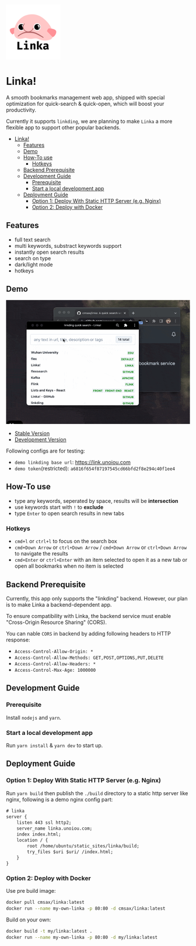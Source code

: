 <img src="https://raw.githubusercontent.com/cmsax/linka/main/public/logo192.png" width="150">

# Linka!

A smooth bookmarks management web app, shipped with special optimization for quick-search & quick-open, which will boost your productivity.

Currently it supports `linkding`, we are planning to make `Linka` a more flexible app to support other popular backends.

- [Linka!](#linka)
  - [Features](#features)
  - [Demo](#demo)
  - [How-To use](#how-to-use)
    - [Hotkeys](#hotkeys)
  - [Backend Prerequisite](#backend-prerequisite)
  - [Development Guide](#development-guide)
    - [Prerequisite](#prerequisite)
    - [Start a local development app](#start-a-local-development-app)
  - [Deployment Guide](#deployment-guide)
    - [Option 1: Deploy With Static HTTP Server (e.g. Nginx)](#option-1-deploy-with-static-http-server-eg-nginx)
    - [Option 2: Deploy with Docker](#option-2-deploy-with-docker)

## Features

- full text search
- multi keywords, substract keywords support
- instantly open search results
- search on type
- dark/light mode
- hotkeys

## Demo

![demo](./screenshot/demo.gif)

- [Stable Version](https://linka.unoiou.com)
- [Development Version](https://linka-git-dev-cmsax.vercel.app/)

Following configs are for testing:

- `demo linkding base url`: https://link.unoiou.com
- `demo token`(restricted): `a6816f654f87197545cd66bfd2f8e294c40f1ee4`

## How-To use

- type any keywords, seperated by space, results will be **intersection**
- use keywords start with `!` to **exclude**
- type `Enter` to open search results in new tabs

### Hotkeys

- `cmd+l` or `ctrl+l` to focus on the search box
- `cmd+Down Arrow` or `ctrl+Down Arrow` / `cmd+Down Arrow` or `ctrl+Down Arrow` to navigate the results
- `cmd+Enter` or `ctrl+Enter` with an item selected to open it as a new tab or open all bookmarks when no item is selected

## Backend Prerequisite

Currently, this app only supports the "linkding" backend. However, our plan is to make Linka a backend-dependent app.

To ensure compatibility with Linka, the backend service must enable "Cross-Origin Resource Sharing" (CORS).

You can nable `CORS` in backend by adding following headers to HTTP response:

- `Access-Control-Allow-Origin: *`
- `Access-Control-Allow-Methods: GET,POST,OPTIONS,PUT,DELETE`
- `Access-Control-Allow-Headers: *`
- `Access-Control-Max-Age: 1000000`

## Development Guide

### Prerequisite

Install `nodejs` and `yarn`.

### Start a local development app

Run `yarn install` & `yarn dev` to start up.

## Deployment Guide

### Option 1: Deploy With Static HTTP Server (e.g. Nginx)

Run `yarn build` then publish the `./build` directory to a static http server like nginx, following is a demo nginx config part:

```config
# linka
server {
    listen 443 ssl http2;
    server_name linka.unoiou.com;
    index index.html;
    location / {
        root /home/ubuntu/static_sites/linka/build;
        try_files $uri $uri/ /index.html;
    }
}
```

### Option 2: Deploy with Docker

Use pre build image:

```bash
docker pull cmsax/linka:latest
docker run --name my-own-linka -p 80:80 -d cmsax/linka:latest
```

Build on your own:

```bash
docker build -t my/linka:latest .
docker run --name my-own-linka -p 80:80 -d my/linka:latest
```
